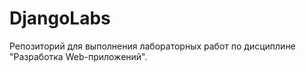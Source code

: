 # DjangoLabs
Репозиторий для выполнения лабораторных работ по дисциплине "Разработка Web-приложений".
